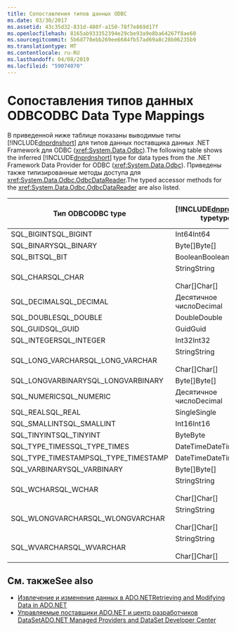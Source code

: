 ```yaml
---
title: Сопоставления типов данных ODBC
ms.date: 03/30/2017
ms.assetid: 43c35d32-831d-480f-a150-78f7e869d17f
ms.openlocfilehash: 8165ab933352394e29cbe93a9e8ba64267f8ae60
ms.sourcegitcommit: 5b6d778ebb269ee6684fb57ad69a8c28b06235b9
ms.translationtype: MT
ms.contentlocale: ru-RU
ms.lasthandoff: 04/08/2019
ms.locfileid: "59074070"
---
```

# <a name="odbc-data-type-mappings"></a><span data-ttu-id="3da4e-102">Сопоставления типов данных ODBC</span><span class="sxs-lookup"><span data-stu-id="3da4e-102">ODBC Data Type Mappings</span></span>
<span data-ttu-id="3da4e-103">В приведенной ниже таблице показаны выводимые типы [!INCLUDE[dnprdnshort](../../../../includes/dnprdnshort-md.md)] для типов данных поставщика данных .NET Framework для ODBC (<xref:System.Data.Odbc>).</span><span class="sxs-lookup"><span data-stu-id="3da4e-103">The following table shows the inferred [!INCLUDE[dnprdnshort](../../../../includes/dnprdnshort-md.md)] type for data types from the .NET Framework Data Provider for ODBC (<xref:System.Data.Odbc>).</span></span> <span data-ttu-id="3da4e-104">Приведены также типизированные методы доступа для <xref:System.Data.Odbc.OdbcDataReader>.</span><span class="sxs-lookup"><span data-stu-id="3da4e-104">The typed accessor methods for the <xref:System.Data.Odbc.OdbcDataReader> are also listed.</span></span>  
  
|<span data-ttu-id="3da4e-105">Тип ODBC</span><span class="sxs-lookup"><span data-stu-id="3da4e-105">ODBC type</span></span>|[!INCLUDE[dnprdnshort](../../../../includes/dnprdnshort-md.md)] <span data-ttu-id="3da4e-106">type</span><span class="sxs-lookup"><span data-stu-id="3da4e-106">type</span></span>|[!INCLUDE[dnprdnshort](../../../../includes/dnprdnshort-md.md)] <span data-ttu-id="3da4e-107">типизированный метод доступа</span><span class="sxs-lookup"><span data-stu-id="3da4e-107">typed accessor</span></span>|  
|---------------|----------------------------------------------------------------------|--------------------------------------------------------------------------------|  
|<span data-ttu-id="3da4e-108">SQL_BIGINT</span><span class="sxs-lookup"><span data-stu-id="3da4e-108">SQL_BIGINT</span></span>|<span data-ttu-id="3da4e-109">Int64</span><span class="sxs-lookup"><span data-stu-id="3da4e-109">Int64</span></span>|<span data-ttu-id="3da4e-110">GetInt64()</span><span class="sxs-lookup"><span data-stu-id="3da4e-110">GetInt64()</span></span>|  
|<span data-ttu-id="3da4e-111">SQL_BINARY</span><span class="sxs-lookup"><span data-stu-id="3da4e-111">SQL_BINARY</span></span>|<span data-ttu-id="3da4e-112">Byte[]</span><span class="sxs-lookup"><span data-stu-id="3da4e-112">Byte[]</span></span>|<span data-ttu-id="3da4e-113">GetBytes()</span><span class="sxs-lookup"><span data-stu-id="3da4e-113">GetBytes()</span></span>|  
|<span data-ttu-id="3da4e-114">SQL_BIT</span><span class="sxs-lookup"><span data-stu-id="3da4e-114">SQL_BIT</span></span>|<span data-ttu-id="3da4e-115">Boolean</span><span class="sxs-lookup"><span data-stu-id="3da4e-115">Boolean</span></span>|<span data-ttu-id="3da4e-116">GetBoolean()</span><span class="sxs-lookup"><span data-stu-id="3da4e-116">GetBoolean()</span></span>|  
|<span data-ttu-id="3da4e-117">SQL_CHAR</span><span class="sxs-lookup"><span data-stu-id="3da4e-117">SQL_CHAR</span></span>|<span data-ttu-id="3da4e-118">String</span><span class="sxs-lookup"><span data-stu-id="3da4e-118">String</span></span><br /><br /> <span data-ttu-id="3da4e-119">Char[]</span><span class="sxs-lookup"><span data-stu-id="3da4e-119">Char[]</span></span>|<span data-ttu-id="3da4e-120">GetString()</span><span class="sxs-lookup"><span data-stu-id="3da4e-120">GetString()</span></span><br /><br /> <span data-ttu-id="3da4e-121">GetChars()</span><span class="sxs-lookup"><span data-stu-id="3da4e-121">GetChars()</span></span>|  
|<span data-ttu-id="3da4e-122">SQL_DECIMAL</span><span class="sxs-lookup"><span data-stu-id="3da4e-122">SQL_DECIMAL</span></span>|<span data-ttu-id="3da4e-123">Десятичное число</span><span class="sxs-lookup"><span data-stu-id="3da4e-123">Decimal</span></span>|<span data-ttu-id="3da4e-124">GetDecimal()</span><span class="sxs-lookup"><span data-stu-id="3da4e-124">GetDecimal()</span></span>|  
|<span data-ttu-id="3da4e-125">SQL_DOUBLE</span><span class="sxs-lookup"><span data-stu-id="3da4e-125">SQL_DOUBLE</span></span>|<span data-ttu-id="3da4e-126">Double</span><span class="sxs-lookup"><span data-stu-id="3da4e-126">Double</span></span>|<span data-ttu-id="3da4e-127">GetDouble()</span><span class="sxs-lookup"><span data-stu-id="3da4e-127">GetDouble()</span></span>|  
|<span data-ttu-id="3da4e-128">SQL_GUID</span><span class="sxs-lookup"><span data-stu-id="3da4e-128">SQL_GUID</span></span>|<span data-ttu-id="3da4e-129">Guid</span><span class="sxs-lookup"><span data-stu-id="3da4e-129">Guid</span></span>|<span data-ttu-id="3da4e-130">GetGuid()</span><span class="sxs-lookup"><span data-stu-id="3da4e-130">GetGuid()</span></span>|  
|<span data-ttu-id="3da4e-131">SQL_INTEGER</span><span class="sxs-lookup"><span data-stu-id="3da4e-131">SQL_INTEGER</span></span>|<span data-ttu-id="3da4e-132">Int32</span><span class="sxs-lookup"><span data-stu-id="3da4e-132">Int32</span></span>|<span data-ttu-id="3da4e-133">GetInt32()</span><span class="sxs-lookup"><span data-stu-id="3da4e-133">GetInt32()</span></span>|  
|<span data-ttu-id="3da4e-134">SQL_LONG_VARCHAR</span><span class="sxs-lookup"><span data-stu-id="3da4e-134">SQL_LONG_VARCHAR</span></span>|<span data-ttu-id="3da4e-135">String</span><span class="sxs-lookup"><span data-stu-id="3da4e-135">String</span></span><br /><br /> <span data-ttu-id="3da4e-136">Char[]</span><span class="sxs-lookup"><span data-stu-id="3da4e-136">Char[]</span></span>|<span data-ttu-id="3da4e-137">GetString()</span><span class="sxs-lookup"><span data-stu-id="3da4e-137">GetString()</span></span><br /><br /> <span data-ttu-id="3da4e-138">GetChars()</span><span class="sxs-lookup"><span data-stu-id="3da4e-138">GetChars()</span></span>|  
|<span data-ttu-id="3da4e-139">SQL_LONGVARBINARY</span><span class="sxs-lookup"><span data-stu-id="3da4e-139">SQL_LONGVARBINARY</span></span>|<span data-ttu-id="3da4e-140">Byte[]</span><span class="sxs-lookup"><span data-stu-id="3da4e-140">Byte[]</span></span>|<span data-ttu-id="3da4e-141">GetBytes()</span><span class="sxs-lookup"><span data-stu-id="3da4e-141">GetBytes()</span></span>|  
|<span data-ttu-id="3da4e-142">SQL_NUMERIC</span><span class="sxs-lookup"><span data-stu-id="3da4e-142">SQL_NUMERIC</span></span>|<span data-ttu-id="3da4e-143">Десятичное число</span><span class="sxs-lookup"><span data-stu-id="3da4e-143">Decimal</span></span>|<span data-ttu-id="3da4e-144">GetDecimal()</span><span class="sxs-lookup"><span data-stu-id="3da4e-144">GetDecimal()</span></span>|  
|<span data-ttu-id="3da4e-145">SQL_REAL</span><span class="sxs-lookup"><span data-stu-id="3da4e-145">SQL_REAL</span></span>|<span data-ttu-id="3da4e-146">Single</span><span class="sxs-lookup"><span data-stu-id="3da4e-146">Single</span></span>|<span data-ttu-id="3da4e-147">GetFloat()</span><span class="sxs-lookup"><span data-stu-id="3da4e-147">GetFloat()</span></span>|  
|<span data-ttu-id="3da4e-148">SQL_SMALLINT</span><span class="sxs-lookup"><span data-stu-id="3da4e-148">SQL_SMALLINT</span></span>|<span data-ttu-id="3da4e-149">Int16</span><span class="sxs-lookup"><span data-stu-id="3da4e-149">Int16</span></span>|<span data-ttu-id="3da4e-150">GetInt16()</span><span class="sxs-lookup"><span data-stu-id="3da4e-150">GetInt16()</span></span>|  
|<span data-ttu-id="3da4e-151">SQL_TINYINT</span><span class="sxs-lookup"><span data-stu-id="3da4e-151">SQL_TINYINT</span></span>|<span data-ttu-id="3da4e-152">Byte</span><span class="sxs-lookup"><span data-stu-id="3da4e-152">Byte</span></span>|<span data-ttu-id="3da4e-153">GetByte()</span><span class="sxs-lookup"><span data-stu-id="3da4e-153">GetByte()</span></span>|  
|<span data-ttu-id="3da4e-154">SQL_TYPE_TIMES</span><span class="sxs-lookup"><span data-stu-id="3da4e-154">SQL_TYPE_TIMES</span></span>|<span data-ttu-id="3da4e-155">DateTime</span><span class="sxs-lookup"><span data-stu-id="3da4e-155">DateTime</span></span>|<span data-ttu-id="3da4e-156">GetDateTime()</span><span class="sxs-lookup"><span data-stu-id="3da4e-156">GetDateTime()</span></span>|  
|<span data-ttu-id="3da4e-157">SQL_TYPE_TIMESTAMP</span><span class="sxs-lookup"><span data-stu-id="3da4e-157">SQL_TYPE_TIMESTAMP</span></span>|<span data-ttu-id="3da4e-158">DateTime</span><span class="sxs-lookup"><span data-stu-id="3da4e-158">DateTime</span></span>|<span data-ttu-id="3da4e-159">GetDateTime()</span><span class="sxs-lookup"><span data-stu-id="3da4e-159">GetDateTime()</span></span>|  
|<span data-ttu-id="3da4e-160">SQL_VARBINARY</span><span class="sxs-lookup"><span data-stu-id="3da4e-160">SQL_VARBINARY</span></span>|<span data-ttu-id="3da4e-161">Byte[]</span><span class="sxs-lookup"><span data-stu-id="3da4e-161">Byte[]</span></span>|<span data-ttu-id="3da4e-162">GetBytes()</span><span class="sxs-lookup"><span data-stu-id="3da4e-162">GetBytes()</span></span>|  
|<span data-ttu-id="3da4e-163">SQL_WCHAR</span><span class="sxs-lookup"><span data-stu-id="3da4e-163">SQL_WCHAR</span></span>|<span data-ttu-id="3da4e-164">String</span><span class="sxs-lookup"><span data-stu-id="3da4e-164">String</span></span><br /><br /> <span data-ttu-id="3da4e-165">Char[]</span><span class="sxs-lookup"><span data-stu-id="3da4e-165">Char[]</span></span>|<span data-ttu-id="3da4e-166">GetString()</span><span class="sxs-lookup"><span data-stu-id="3da4e-166">GetString()</span></span><br /><br /> <span data-ttu-id="3da4e-167">GetChars()</span><span class="sxs-lookup"><span data-stu-id="3da4e-167">GetChars()</span></span>|  
|<span data-ttu-id="3da4e-168">SQL_WLONGVARCHAR</span><span class="sxs-lookup"><span data-stu-id="3da4e-168">SQL_WLONGVARCHAR</span></span>|<span data-ttu-id="3da4e-169">String</span><span class="sxs-lookup"><span data-stu-id="3da4e-169">String</span></span><br /><br /> <span data-ttu-id="3da4e-170">Char[]</span><span class="sxs-lookup"><span data-stu-id="3da4e-170">Char[]</span></span>|<span data-ttu-id="3da4e-171">GetString()</span><span class="sxs-lookup"><span data-stu-id="3da4e-171">GetString()</span></span><br /><br /> <span data-ttu-id="3da4e-172">GetChars()</span><span class="sxs-lookup"><span data-stu-id="3da4e-172">GetChars()</span></span>|  
|<span data-ttu-id="3da4e-173">SQL_WVARCHAR</span><span class="sxs-lookup"><span data-stu-id="3da4e-173">SQL_WVARCHAR</span></span>|<span data-ttu-id="3da4e-174">String</span><span class="sxs-lookup"><span data-stu-id="3da4e-174">String</span></span><br /><br /> <span data-ttu-id="3da4e-175">Char[]</span><span class="sxs-lookup"><span data-stu-id="3da4e-175">Char[]</span></span>|<span data-ttu-id="3da4e-176">GetString()</span><span class="sxs-lookup"><span data-stu-id="3da4e-176">GetString()</span></span><br /><br /> <span data-ttu-id="3da4e-177">GetChars()</span><span class="sxs-lookup"><span data-stu-id="3da4e-177">GetChars()</span></span>|  
  
## <a name="see-also"></a><span data-ttu-id="3da4e-178">См. также</span><span class="sxs-lookup"><span data-stu-id="3da4e-178">See also</span></span>

- [<span data-ttu-id="3da4e-179">Извлечение и изменение данных в ADO.NET</span><span class="sxs-lookup"><span data-stu-id="3da4e-179">Retrieving and Modifying Data in ADO.NET</span></span>](../../../../docs/framework/data/adonet/retrieving-and-modifying-data.md)
- [<span data-ttu-id="3da4e-180">Управляемые поставщики ADO.NET и центр разработчиков DataSet</span><span class="sxs-lookup"><span data-stu-id="3da4e-180">ADO.NET Managed Providers and DataSet Developer Center</span></span>](https://go.microsoft.com/fwlink/?LinkId=217917)
